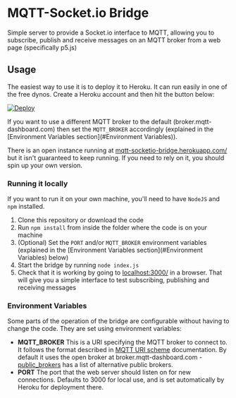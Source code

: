 # MQTT-Socket.io Bridge

Simple server to provide a Socket.io interface to MQTT, allowing you to subscribe, publish and receive messages on an MQTT broker from a web page (specifically p5.js)

## Usage

The easiest way to use it is to deploy it to Heroku.  It can run easily in one of the free dynos.  Create a Heroku account and then hit the button below:

[![Deploy](https://www.herokucdn.com/deploy/button.svg)](https://heroku.com/deploy)

If you want to use a different MQTT broker to the default (broker.mqtt-dashboard.com) then set the `MQTT_BROKER` accordingly (explained in the [Environment Variables section](#Environment Variables)).

There is an open instance running at [mqtt-socketio-bridge.herokuapp.com/](https://mqtt-socketio-bridge.herokuapp.com/) but it isn't guaranteed to keep running.  If you need to rely on it, you should spin up your own version.

### Running it locally

If you want to run it on your own machine, you'll need to have `NodeJS` and `npm` installed.

 1. Clone this repository or download the code
 1. Run `npm install` from inside the folder where the code is on your machine
 1. (Optional) Set the `PORT` and/or `MQTT_BROKER` environment variables (explained in the [Environment Variables section](#Environment Variables) below)
 1. Start the bridge by running `node index.js`
 1. Check that it is working by going to [localhost:3000/](http://localhost:3000/) in a browser.  That will give you a simple interface to test subscribing, publishing and receiving messages

### Environment Variables

Some parts of the operation of the bridge are configurable without having to change the code.  They are set using environment variables:

 * **MQTT_BROKER** This is a URI specifying the MQTT broker to connect to.  It follows the format described in [MQTT URI scheme](https://github.com/mqtt/mqtt.github.io/wiki/URI-Scheme) documentation.  By default it uses the open broker at broker.mqtt-dashboard.com - [public_brokers](https://github.com/mqtt/mqtt.github.io/wiki/public_brokers) has a list of alternative public brokers.
 * **PORT** The port that the web server should listen on for new connections.  Defaults to 3000 for local use, and is set automatically by Heroku for deployment there.

